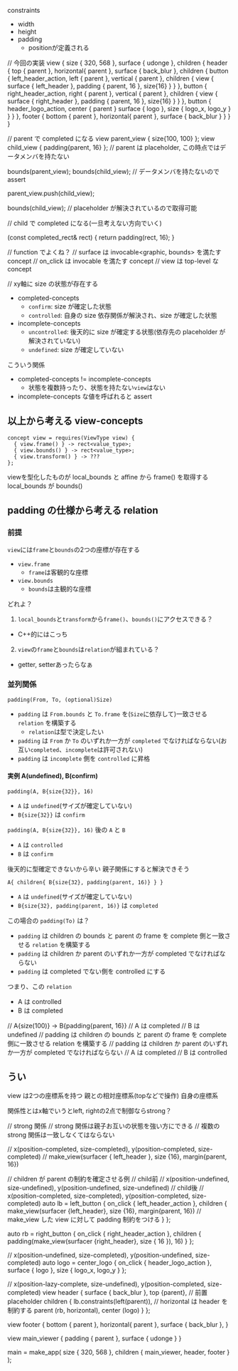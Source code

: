 constraints
- width
- height
- padding
  - positionが定義される

// 今回の実装
view { 
  size { 320, 568 },
  surface { udonge }, 
  children {
    header {
      top { parent }, horizontal{ parent }, 
      surface { back_blur }, 
      children {
        button { 
          left_header_action, 
          left { parent }, vertical { parent },
          children { view { surface { left_header }, padding { parent, 16 }, size{16} } }
        },
        button { 
          right_header_action, 
          right { parent }, vertical { parent },
          children { view { surface { right_header }, padding { parent, 16 }, size{16} } }
        },
        button {
          header_logo_action,
          center { parent }
          surface { logo },
          size { logo_x, logo_y }
        }
      }
    },
    footer {
      bottom { parent }, horizontal{ parent }, 
      surface { back_blur }
    }
  }
}

// parent で completed になる
view parent_view { size{100, 100} };
view child_view { padding{parent, 16} }; // parent は placeholder, この時点ではデータメンバを持たない

bounds(parent_view);
bounds(child_view); // データメンバを持たないので assert

parent_view.push(child_view);

bounds(child_view); // placeholder が解決されているので取得可能

// child で completed になる(一旦考えない方向でいく)

(const completed_rect& rect) {
  return padding(rect, 16);
}

// function でよくね？
// surface は invocable<graphic, bounds> を満たす concept
// on_click は invocable<position> を満たす concept
// view は top-level な concept

// xy軸に size の状態が存在する
- completed-concepts
  - `confirm`: size が確定した状態
  - `controlled`: 自身の size 依存関係が解決され、size が確定した状態
- incomplete-concepts
  - `uncontrolled`: 後天的に size が確定する状態(依存先の placeholder が解決されていない)
  - `undefined`: size が確定していない

こういう関係
- completed-concepts != incomplete-concepts
  - 状態を複数持ったり、状態を持たない`view`はない
- incomplete-concepts な値を呼ばれると assert

## 以上から考える view-concepts
```(C++)
concept view = requires(ViewType view) {
  { view.frame() } -> rect<value_type>;
  { view.bounds() } -> rect<value_type>;
  { view.transform() } -> ???
};
```
viewを型化したものが
local_bounds と affine から frame() を取得する
local_bounds が bounds()

## padding の仕様から考える relation

### 前提
`view`には`frame`と`bounds`の2つの座標が存在する
- `view.frame`
  - `frame`は客観的な座標
- `view.bounds`
  - `bounds`は主観的な座標

どれよ？
1. `local_bounds`と`transform`から`frame()`、`bounds()`にアクセスできる？
  - C++的にはこっち
2. `view`の`frame`と`bounds`は`relation`が組まれている？
  - getter, setterあったらなぁ

### 並列関係
```
padding(From, To, (optional)Size)
```

- `padding` は `From.bounds` と `To.frame` を(`Size`に依存して)一致させる `relation` を構築する
  - `relation`は型で決定したい
- `padding` は `From` か `To` のいずれか一方が `completed` でなければならない(お互い`completed`、`incomplete`は許可されない)
- `padding` は `incomplete` 側を `controlled` に昇格

#### 実例 A(undefined), B(confirm)
```
padding(A, B{size{32}}, 16)
```

- `A` は `undefined`(サイズが確定していない)
- `B{size{32}}` は `confirm`

`padding(A, B{size{32}}, 16)` 後の `A` と `B`
- `A` は `controlled`
- `B` は `confirm`

後天的に型確定できないから辛い
親子関係にすると解決できそう

```
A{ children{ B{size{32}, padding(parent, 16)} } }
```

- `A` は `undefined`(サイズが確定していない)
- `B{size{32}, padding(parent, 16)}` は `completed`

この場合の `padding(To)` は？

- `padding` は children の bounds と parent の frame を complete 側と一致させる `relation` を構築する
- `padding` は children か parent のいずれか一方が completed でなければならない
- `padding` は completed でない側を controlled にする

つまり、この `relation`

- A は controlled
- B は completed

// A{size(100)} -> B{padding{parent, 16}}
// A は completed
// B は undefined
// padding は children の bounds と parent の frame を complete 側に一致させる relation を構築する
// padding は children か parent のいずれか一方が completed でなければならない
// A は completed
// B は controlled

## うい

view は2つの座標系を持つ
親との相対座標系(topなどで操作)
自身の座標系

関係性とはx軸でいうとleft, rightの2点で制御ならstrong？

// strong 関係
// strong 関係は親子お互いの状態を強い方にできる
// 複数の strong 関係は一致しなくてはならない

// x(position-completed, size-completed), y(position-completed, size-completed)
// make_view(surfacer { left_header }, size {16}, margin{parent, 16})

// children が parent の制約を確定させる例
// child前
// x(position-undefined, size-undefined), y(position-undefined, size-undefined)
// child後
// x(position-completed, size-completed), y(position-completed, size-completed)
auto lb = left_button { 
  on_click { left_header_action }, 
  children { 
    make_view(surfacer {left_header}, size {16}, margin{parent, 16}) // make_view した view に対して padding 制約をつける
  }
};

auto rb = right_button { 
  on_click { right_header_action }, 
  children { 
    padding(make_view(surfacer {right_header}, size { 16 }), 16) 
  }
};

// x(position-undefined, size-completed), y(position-undefined, size-completed)
auto logo = center_logo {
  on_click { header_logo_action },
  surface { logo },
  size { logo_x, logo_y }
};

// x(position-lazy-complete, size-undefined), y(position-completed, size-completed)
view header { 
  surface { back_blur }, 
  top {parent}, // 前置placeholder
  children { 
    lb.constraints(left(parent)), // horizontal は header を制約する
    parent (rb, horizontal),
    center (logo)
  }
};

view footer {
  bottom { parent }, horizontal{ parent }, 
  surface { back_blur },
}

view main_viewer {
  padding { parent },
  surface { udonge }
}

main = make_app( size { 320, 568 }, children { main_viewer, header, footer } );
